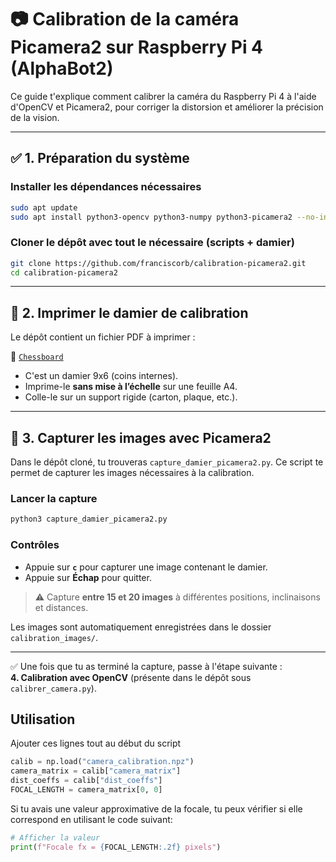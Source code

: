 # 📷 Calibration de la caméra Picamera2 sur Raspberry Pi 4 (AlphaBot2)

Ce guide t'explique comment calibrer la caméra du Raspberry Pi 4 à l'aide d'OpenCV et Picamera2, pour corriger la distorsion et améliorer la précision de la vision.

---

## ✅ 1. Préparation du système

### Installer les dépendances nécessaires

```bash
sudo apt update
sudo apt install python3-opencv python3-numpy python3-picamera2 --no-install-recommends
```

### Cloner le dépôt avec tout le nécessaire (scripts + damier)

```bash
git clone https://github.com/franciscorb/calibration-picamera2.git
cd calibration-picamera2
```

---

## 🧩 2. Imprimer le damier de calibration

Le dépôt contient un fichier PDF à imprimer :

📄 [`Chessboard`](pattern.png)

- C'est un damier 9x6 (coins internes).
- Imprime-le **sans mise à l’échelle** sur une feuille A4.
- Colle-le sur un support rigide (carton, plaque, etc.).

---

## 📸 3. Capturer les images avec Picamera2

Dans le dépôt cloné, tu trouveras `capture_damier_picamera2.py`. Ce script te permet de capturer les images nécessaires à la calibration.

### Lancer la capture

```bash
python3 capture_damier_picamera2.py
```

### Contrôles

- Appuie sur **`c`** pour capturer une image contenant le damier.
- Appuie sur **Échap** pour quitter.

> ⚠️ Capture **entre 15 et 20 images** à différentes positions, inclinaisons et distances.

Les images sont automatiquement enregistrées dans le dossier `calibration_images/`.

---

✅ Une fois que tu as terminé la capture, passe à l'étape suivante :  
**4. Calibration avec OpenCV** (présente dans le dépôt sous `calibrer_camera.py`).


## Utilisation
Ajouter ces lignes tout au début du script
```python
calib = np.load("camera_calibration.npz")
camera_matrix = calib["camera_matrix"]
dist_coeffs = calib["dist_coeffs"]
FOCAL_LENGTH = camera_matrix[0, 0]
```

Si tu avais une valeur approximative de la focale, tu peux vérifier si elle correspond en utilisant le code suivant:
```python
# Afficher la valeur
print(f"Focale fx = {FOCAL_LENGTH:.2f} pixels")
```


